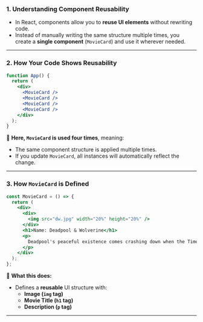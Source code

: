 

### **1. Understanding Component Reusability**
- In React, components allow you to **reuse UI elements** without rewriting code.
- Instead of manually writing the same structure multiple times, you create a **single component** (`MovieCard`) and use it wherever needed.

---

### **2. How Your Code Shows Reusability**
```jsx
function App() {
  return (
    <div>
      <MovieCard />
      <MovieCard />
      <MovieCard />
      <MovieCard />
    </div>
  );
}
```
🔹 **Here, `MovieCard` is used four times**, meaning:
- The same component structure is applied multiple times.
- If you update `MovieCard`, all instances will automatically reflect the change.

---

### **3. How `MovieCard` is Defined**
```jsx
const MovieCard = () => {
  return (
    <div>
      <div>
        <img src="dw.jpg" width="20%" height="20%" />
      </div>
      <h1>Name: Deadpool & Wolverine</h1>
      <p>
        Deadpool's peaceful existence comes crashing down when the Time Variance Authority recruits him...
      </p>
    </div>
  );
};
```
🔹 **What this does:**  
- Defines a **reusable** UI structure with:
  - **Image (`img` tag)**  
  - **Movie Title (`h1` tag)**  
  - **Description (`p` tag)**  

---

